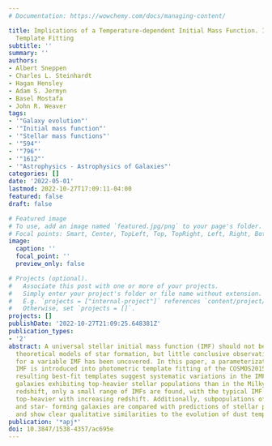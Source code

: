 ```yaml
---
# Documentation: https://wowchemy.com/docs/managing-content/

title: Implications of a Temperature-dependent Initial Mass Function. I. Photometric
  Template Fitting
subtitle: ''
summary: ''
authors:
- Albert Sneppen
- Charles L. Steinhardt
- Hagan Hensley
- Adam S. Jermyn
- Basel Mostafa
- John R. Weaver
tags:
- '"Galaxy evolution"'
- '"Initial mass function"'
- '"Stellar mass functions"'
- '"594"'
- '"796"'
- '"1612"'
- '"Astrophysics - Astrophysics of Galaxies"'
categories: []
date: '2022-05-01'
lastmod: 2022-10-27T17:09:11-04:00
featured: false
draft: false

# Featured image
# To use, add an image named `featured.jpg/png` to your page's folder.
# Focal points: Smart, Center, TopLeft, Top, TopRight, Left, Right, BottomLeft, Bottom, BottomRight.
image:
  caption: ''
  focal_point: ''
  preview_only: false

# Projects (optional).
#   Associate this post with one or more of your projects.
#   Simply enter your project's folder or file name without extension.
#   E.g. `projects = ["internal-project"]` references `content/project/deep-learning/index.md`.
#   Otherwise, set `projects = []`.
projects: []
publishDate: '2022-10-27T21:09:25.648381Z'
publication_types:
- '2'
abstract: A universal stellar initial mass function (IMF) should not be expected from
  theoretical models of star formation, but little conclusive observational evidence
  for a variable IMF has been uncovered. In this paper, a parameterization of the
  IMF is introduced into photometric template fitting of the COSMOS2015 catalog. The
  resulting best-fit templates suggest systematic variations in the IMF, with most
  galaxies exhibiting top-heavier stellar populations than in the Milky Way. At fixed
  redshift, only a small range of IMFs are found, with the typical IMF becoming progressively
  top-heavier with increasing redshift. Additionally, subpopulations of ULIRGs, quiescent
  and star- forming galaxies are compared with predictions of stellar population feedback
  and show clear qualitative similarities to the evolution of dust temperatures.
publication: '*apj*'
doi: 10.3847/1538-4357/ac695e
---
```

